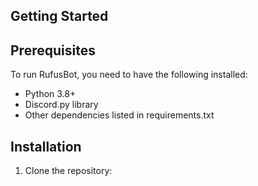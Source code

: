 ## Getting Started

## Prerequisites
To run RufusBot, you need to have the following installed:
- Python 3.8+
- Discord.py library
- Other dependencies listed in requirements.txt

## Installation
1. Clone the repository:

```bash